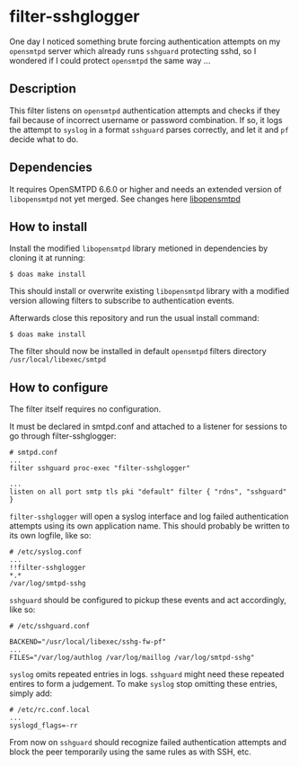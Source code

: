 # filter-sshglogger

One day I noticed something brute forcing authentication attempts on
my `opensmtpd` server which already runs `sshguard` protecting sshd, so
I wondered if I could protect `opensmtpd` the same way ...

## Description
This filter listens on `opensmtpd` authentication attempts and checks
if they fail because of incorrect username or password combination. If
so, it logs the attempt to `syslog` in a format `sshguard` parses
correctly, and let it and `pf` decide what to do.

## Dependencies
It requires OpenSMTPD 6.6.0 or higher and needs an extended version of
`libopensmtpd` not yet merged. See changes here
[libopensmtpd](<https://github.com/shaohme/libopensmtpd>)

## How to install
Install the modified `libopensmtpd` library metioned in dependencies by
cloning it at running:

```
$ doas make install
```

This should install or overwrite existing `libopensmtpd` library with a
modified version allowing filters to subscribe to authentication
events.

Afterwards close this repository and run the usual install command:

```
$ doas make install
```

The filter should now be installed in default `opensmtpd` filters
directory `/usr/local/libexec/smtpd`

## How to configure
The filter itself requires no configuration.

It must be declared in smtpd.conf and attached to a listener for sessions to go through filter-sshglogger:
```
# smtpd.conf
...
filter sshguard proc-exec "filter-sshglogger"

...
listen on all port smtp tls pki "default" filter { "rdns", "sshguard" }
```

`filter-sshglogger` will open a syslog interface and log failed
authentication attempts using its own application name. This should
probably be written to its own logfile, like so:

```
# /etc/syslog.conf
...
!!filter-sshglogger
*.*                                                     /var/log/smtpd-sshg
```

`sshguard` should be configured to pickup these events and act
accordingly, like so:

```
# /etc/sshguard.conf

BACKEND="/usr/local/libexec/sshg-fw-pf"
...
FILES="/var/log/authlog /var/log/maillog /var/log/smtpd-sshg"
```

`syslog` omits repeated entries in logs. `sshguard` might need these
repeated entires to form a judgement. To make `syslog` stop omitting
these entries, simply add:

```
# /etc/rc.conf.local
...
syslogd_flags=-rr
```

From now on `sshguard` should recognize failed authentication attempts
and block the peer temporarily using the same rules as with SSH, etc.
